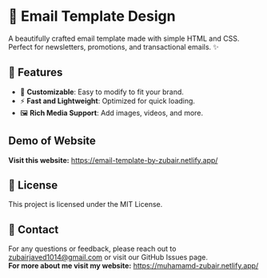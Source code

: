 # 📧 Email Template Design

A beautifully crafted email template made with simple HTML and CSS. Perfect for newsletters, promotions, and transactional emails. ✨

## 🚀 Features

- 🎨 **Customizable**: Easy to modify to fit your brand.
- ⚡ **Fast and Lightweight**: Optimized for quick loading.
- 🖼️ **Rich Media Support**: Add images, videos, and more.

## Demo of Website
**Visit this website:** https://email-template-by-zubair.netlify.app/ 

## 📄 License
This project is licensed under the MIT License.

## 💬 Contact
For any questions or feedback, please reach out to zubairjaved1014@gmail.com or visit our GitHub Issues page.\
**For more about me visit my website:** https://muhamamd-zubair.netlify.app/



